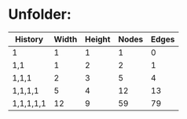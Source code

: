 # Unfolder:
| History    | Width      | Height     | Nodes      | Edges      |
|------------|------------|------------|------------|------------|
| 1          | 1          | 1          | 1          | 0          |
| 1,1        | 1          | 2          | 2          | 1          |
| 1,1,1      | 2          | 3          | 5          | 4          |
| 1,1,1,1    | 5          | 4          | 12         | 13         |
| 1,1,1,1,1  | 12         | 9          | 59         | 79         |
